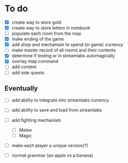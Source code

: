 # To do
- [x] create way to store gold
- [x] create way to store letters in notebook
- [ ] populate each room from the map
- [x] make ending of the game
- [x] add shop and mechanism to spend (in game) currency
- [ ] make master record of all rooms and their contents
- [x] determine if testing or in streamlabs automagically
- [x] overlay map command
- [ ] add content
- [ ] add side quests

## Eventually
- [ ] add ability to integrate into streamlabs currency
- [ ] add ability to save and load from streamlabs
- [ ] add fighting mechanism
    - [ ] Melee
    - [ ] Magic
- [ ] make each player a unique version(?)
- [ ] normal grammar (an apple vs a banana)

